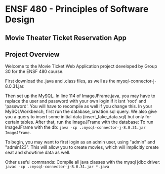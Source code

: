 # ENSF 480 - Principles of Software Design
## Movie Theater Ticket Reservation App

## Project Overview

Welcome to the Movie Ticket Web Application project developed by Group 30 for the ENSF 480 course.

First download the .java and .class files, as well as the mysql-connector-j-8.0.31.jar. 

Then set up the MySQL. In line 114 of ImageJFrame.java, you may have to replace the user and password with your own login if it isnt 'root' and 'password'. You will have to recompile as well if you change this. In your MySQLWorkbench, first run the database_creation.sql query. We also give you a query to insert some initial data (insert_fake_data.sql) but only for certain tables. After that, run the ImageJFrame with the database:
To run ImageJFrame with the db: `java -cp .:mysql-connector-j-8.0.31.jar ImageJFrame`. 

To begin, you may want to first login as an admin user, using "admin" and "admin123". This will allow you to create movies, which will implicitly create seat and showtime data as well. 

Other useful commands:
Compile all java classes with the mysql jdbc driver: `javac -cp .:mysql-connector-j-8.0.31.jar *.java`
